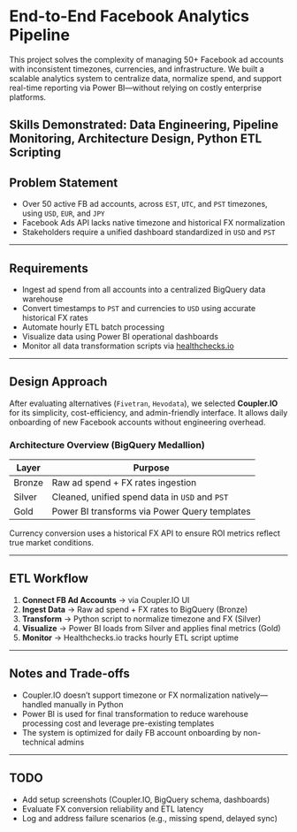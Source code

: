 # End-to-End Facebook Analytics Pipeline

This project solves the complexity of managing 50+ Facebook ad accounts with inconsistent timezones, currencies, and infrastructure. We built a scalable analytics system to centralize data, normalize spend, and support real-time reporting via Power BI—without relying on costly enterprise platforms.

Skills Demonstrated: Data Engineering, Pipeline Monitoring, Architecture Design, Python ETL Scripting
---

## Problem Statement

- Over 50 active FB ad accounts, across `EST`, `UTC`, and `PST` timezones, using `USD`, `EUR`, and `JPY`
- Facebook Ads API lacks native timezone and historical FX normalization
- Stakeholders require a unified dashboard standardized in `USD` and `PST`

---

## Requirements

- Ingest ad spend from all accounts into a centralized BigQuery data warehouse
- Convert timestamps to `PST` and currencies to `USD` using accurate historical FX rates
- Automate hourly ETL batch processing
- Visualize data using Power BI operational dashboards
- Monitor all data transformation scripts via [healthchecks.io](https://healthchecks.io)

---

## Design Approach

After evaluating alternatives (`Fivetran`, `Hevodata`), we selected **Coupler.IO** for its simplicity, cost-efficiency, and admin-friendly interface. It allows daily onboarding of new Facebook accounts without engineering overhead.

### Architecture Overview (BigQuery Medallion)

| Layer  | Purpose                                              |
|--------|------------------------------------------------------|
| Bronze | Raw ad spend + FX rates ingestion                    |
| Silver | Cleaned, unified spend data in `USD` and `PST`       |
| Gold   | Power BI transforms via Power Query templates        |

Currency conversion uses a historical FX API to ensure ROI metrics reflect true market conditions.

---

## ETL Workflow

1. **Connect FB Ad Accounts** → via Coupler.IO UI
2. **Ingest Data** → Raw ad spend + FX rates to BigQuery (Bronze)
3. **Transform** → Python script to normalize timezone and FX (Silver)
4. **Visualize** → Power BI loads from Silver and applies final metrics (Gold)
5. **Monitor** → Healthchecks.io tracks hourly ETL script uptime

---

## Notes and Trade-offs

- Coupler.IO doesn’t support timezone or FX normalization natively—handled manually in Python
- Power BI is used for final transformation to reduce warehouse processing cost and leverage pre-existing templates
- The system is optimized for daily FB account onboarding by non-technical admins

---

## TODO

- Add setup screenshots (Coupler.IO, BigQuery schema, dashboards)
- Evaluate FX conversion reliability and ETL latency
- Log and address failure scenarios (e.g., missing spend, delayed sync)

